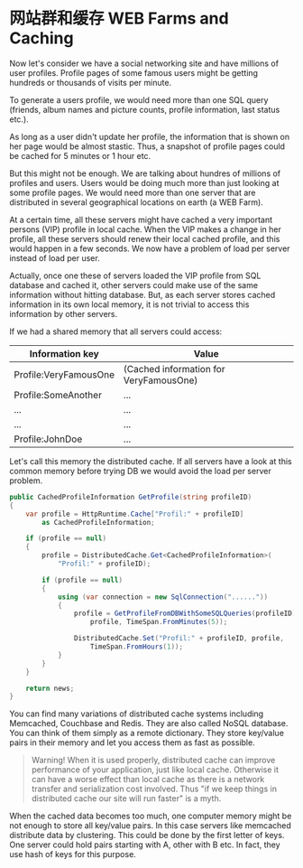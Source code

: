 # 网站群和缓存 WEB Farms and Caching

Now let's consider we have a social networking site and have millions of user profiles. Profile pages of some famous users might be getting hundreds or thousands of visits per minute.

To generate a users profile, we would need more than one SQL query (friends, album names and picture counts, profile information, last status etc.).

As long as a user didn't update her profile, the information that is shown on her page would be almost stastic. Thus, a snapshot of profile pages could be cached for 5 minutes or 1 hour etc.

But this might not be enough. We are talking about hundres of millions of profiles and users. Users would be doing much more than just looking at some profile pages. We would need more than one server that are distributed in several geographical locations on earth (a WEB Farm).

At a certain time, all these servers might have cached a very important persons (VIP) profile in local cache. When the VIP makes a change in her profile, all these servers should renew their local cached profile, and this would happen in a few seconds. We now have a problem of load per server instead of load per user.

Actually, once one these of servers loaded the VIP profile from SQL database and cached it, other servers could make use of the same information without hitting database. But, as each server stores cached information in its own local memory, it is not trivial to access this information by other servers.

If we had a shared memory that all servers could access:

Information key          |Value
-------------------------|--------------------------------------
Profile:VeryFamousOne    |(Cached information for VeryFamousOne)
Profile:SomeAnother      |...
...                      |...
...                      |...
Profile:JohnDoe          |...

Let's call this memory the distributed cache. If all servers have a look at this common memory before trying DB we would avoid the load per server problem.


```cs
public CachedProfileInformation GetProfile(string profileID)
{
    var profile = HttpRuntime.Cache["Profil:" + profileID]
        as CachedProfileInformation;

    if (profile == null)
    {
        profile = DistributedCache.Get<CachedProfileInformation>(
            "Profil:" + profileID);

        if (profile == null)
        {
            using (var connection = new SqlConnection("......"))
            {
                profile = GetProfileFromDBWithSomeSQLQueries(profileID)
                    profile, TimeSpan.FromMinutes(5));

                DistributedCache.Set("Profil:" + profileID, profile,
	                TimeSpan.FromHours(1));
            }
        }
    }

    return news;
}
```

You can find many variations of distributed cache systems including Memcached, Couchbase and Redis. They are also called NoSQL database. You can think of them simply as a remote dictionary. They store key/value pairs in their memory and let you access them as fast as possible.

> Warning! When it is used properly, distributed cache can improve performance of your application, just like local cache. Otherwise it can have a worse effect than local cache as there is a network transfer and serialization cost involved. Thus "if we keep things in distributed cache our site will run faster" is a myth.

When the cached data becomes too much, one computer memory might be not enough to store all key/value pairs. In this case servers like memcached distribute data by clustering. This could be done by the first letter of keys. One server could hold pairs starting with A, other with B etc. In fact, they use hash of keys for this purpose.
